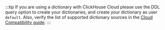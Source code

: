 :::tip
If you are using a dictionary with ClickHouse Cloud please use the DDL query option to create your dictionaries, and create your dictionary as user `default`.
Also, verify the list of supported dictionary sources in the [Cloud Compatibility guide](/cloud/reference/cloud-compatibility.md).
:::

